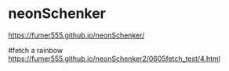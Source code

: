 # neonSchenker
https://fumer555.github.io/neonSchenker/

#fetch a rainbow
https://fumer555.github.io/neonSchenker2/0605fetch_test/4.html
